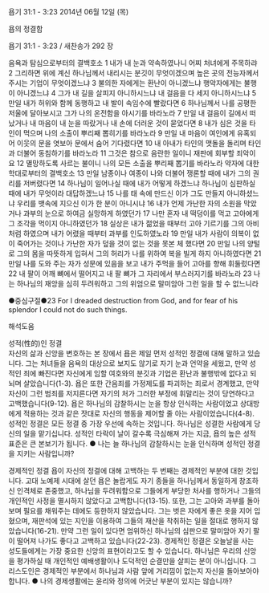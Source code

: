 욥기 31:1 - 3:23 
2014년 06월 12일 (목)

욥의 정결함



욥기 31:1 - 3:23 / 새찬송가 292 장


음욕과 탐심으로부터의 결백호소 
1 내가 내 눈과 약속하였나니 어찌 처녀에게 주목하랴 2 그리하면 위에 계신 하나님께서 내리시는 분깃이 무엇이겠으며 높은 곳의 전능자께서 주시는 기업이 무엇이겠느냐 3 불의한 자에게는 환난이 아니겠느냐 행악자에게는 불행이 아니겠느냐 4 그가 내 길을 살피지 아니하시느냐 내 걸음을 다 세지 아니하시느냐 5 만일 내가 허위와 함께 동행하고 내 발이 속임수에 빨랐다면 6 하나님께서 나를 공평한 저울에 달아보시고 그가 나의 온전함을 아시기를 바라노라 7 만일 내 걸음이 길에서 떠났거나 내 마음이 내 눈을 따랐거나 내 손에 더러운 것이 묻었다면 8 내가 심은 것을 타인이 먹으며 나의 소출이 뿌리째 뽑히기를 바라노라 9 만일 내 마음이 여인에게 유혹되어 이웃의 문을 엿보아 문에서 숨어 기다렸다면 10 내 아내가 타인의 맷돌을 돌리며 타인과 더불어 동침하기를 바라노라 11 그것은 참으로 음란한 일이니 재판에 회부할 죄악이요 12 멸망하도록 사르는 불이니 나의 모든 소출을 뿌리째 뽑기를 바라노라
약자에 대한 학대로부터의 결백호소
13 만일 남종이나 여종이 나와 더불어 쟁론할 때에 내가 그의 권리를 저버렸다면 14 하나님이 일어나실 때에 내가 어떻게 하겠느냐 하나님이 심판하실 때에 내가 무엇이라 대답하겠느냐 15 나를 태 속에 만드신 이가 그도 만들지 아니하셨느냐 우리를 뱃속에 지으신 이가 한 분이 아니시냐 16 내가 언제 가난한 자의 소원을 막았거나 과부의 눈으로 하여금 실망하게 하였던가 17 나만 혼자 내 떡덩이를 먹고 고아에게 그 조각을 먹이지 아니하였던가 18 실상은 내가 젊었을 때부터 고아 기르기를 그의 아비처럼 하였으며 내가 어렸을 때부터 과부를 인도하였노라 19 만일 내가 사람이 의복이 없이 죽어가는 것이나 가난한 자가 덮을 것이 없는 것을 못본 체 했다면 20 만일 나의 양털로 그의 몸을 따뜻하게 입혀서 그의 허리가 나를 위하여 복을 빌게 하지 아니하였다면 21 만일 나를 도와 주는 자가 성문에 있음을 보고 내가 주먹을 들어 고아를 향해 휘둘렀다면 22 내 팔이 어깨 뼈에서 떨어지고 내 팔 뼈가 그 자리에서 부스러지기를 바라노라 23 나는 하나님의 재앙을 심히 두려워하고 그의 위엄으로 말미암아 그런 일을 할 수 없느니라


●중심구절●23 For I dreaded destruction from God, and for fear of his splendor I could not do such things.

해석도움





성적(性的)인 정결  
자신의 삶과 신앙을 변호하는 본 장에서 욥은 제일 먼저 성적인 정결에 대해 말하고 있습니다. 그는 처녀들을 음욕의 대상으로 보지도 않기로 자기 눈과 언약을 세웠고, 만약 성적인 죄에 빠진다면 자신에게 임할 여호와의 분깃과 기업은 환난과 불행밖에 없다고 되뇌며 살았습니다(1-3). 욥은 또한 간음죄를 가정제도를 파괴하는 죄로서 경계했고, 만약 자신이 그런 범죄를 저지른다면 자기의 처가 그러한 부정에 휘말리는 것이 당연하다고 고백했습니다(9-12). 욥은 하나님의 감찰하시는 눈을 항상 인식하는 사람이었고 상대방에게 적용하는 것과 같은 잣대로 자신의 행동을 제어할 줄 아는 사람이었습니다(4-8). 성적인 정결은 모든 정결 중 가장 우선에 속하는 것입니다. 하나님은 성결한 사람에게 당신의 일을 맡기십니다. 성적인 타락이 날이 갈수록 극심해져 가는 지금, 욥의 높은 성적 표준은 큰 본보기가 됩니다. 
● 나는 늘 하나님의 감찰하시는 눈을 인식하며 성적인 정결을 지키는 사람입니까?

경제적인 정결 
욥이 자신의 정결에 대해 고백하는 두 번째는 경제적인 부분에 대한 것입니다. 고대 노예제 시대에 살던 욥은 놀랍게도 자기 종들을 하나님께서 동일하게 창조하신 인격체로 존중했고, 하나님을 두려워함으로 그들에게 부당한 처사를 행하거나 그들의 개인적인 사정을 멸시하지 않았다고 고백합니다(13-15). 또한, 그는 고아와 과부를 돌아보며 필요를 채워주는 데에도 등한하지 않았습니다. 그는 벗은 자에게 좋은 옷을 지어 입혔으며, 재판석에 있는 지인을 이용하여 그들의 재산을 착취하는 일을 절대로 행하지 않았습니다(16-21). 만약 그런 일이 있다면 엄위하신 하나님의 심판으로 말미암아 자기 팔이 떨어져 나가도 좋다고 고백하고 있습니다(22-23). 경제적인 정결은 오늘날을 사는 성도들에게는 가장 중요한 신앙의 표현이라고도 할 수 있습니다. 하나님은 우리의 신앙을 평가하실 때 개인적인 예배생활이나 도덕적인 순결만을 살피는 분이 아니십니다. 그리스도인은 경제적인 부분에서 하나님과 사람 앞에 거리낌이 없는지 자신을 돌아보아야 합니다. 
● 나의 경제생활에는 윤리와 정의에 어긋난 부분이 있지는 않습니까?
